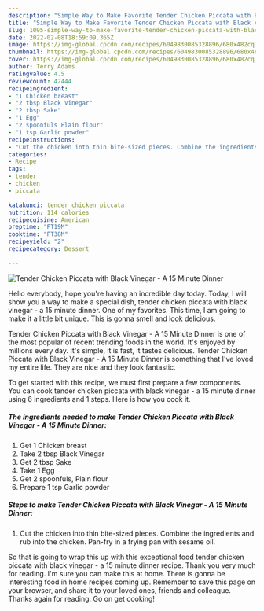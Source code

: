 ```yaml
---
description: "Simple Way to Make Favorite Tender Chicken Piccata with Black Vinegar - A 15 Minute Dinner"
title: "Simple Way to Make Favorite Tender Chicken Piccata with Black Vinegar - A 15 Minute Dinner"
slug: 1095-simple-way-to-make-favorite-tender-chicken-piccata-with-black-vinegar-a-15-minute-dinner
date: 2022-02-08T18:59:09.365Z
image: https://img-global.cpcdn.com/recipes/6049830085328896/680x482cq70/tender-chicken-piccata-with-black-vinegar-a-15-minute-dinner-recipe-main-photo.jpg
thumbnail: https://img-global.cpcdn.com/recipes/6049830085328896/680x482cq70/tender-chicken-piccata-with-black-vinegar-a-15-minute-dinner-recipe-main-photo.jpg
cover: https://img-global.cpcdn.com/recipes/6049830085328896/680x482cq70/tender-chicken-piccata-with-black-vinegar-a-15-minute-dinner-recipe-main-photo.jpg
author: Terry Adams
ratingvalue: 4.5
reviewcount: 42444
recipeingredient:
- "1 Chicken breast"
- "2 tbsp Black Vinegar"
- "2 tbsp Sake"
- "1 Egg"
- "2 spoonfuls Plain flour"
- "1 tsp Garlic powder"
recipeinstructions:
- "Cut the chicken into thin bite-sized pieces. Combine the ingredients and rub into the chicken. Pan-fry in a frying pan with sesame oil."
categories:
- Recipe
tags:
- tender
- chicken
- piccata

katakunci: tender chicken piccata 
nutrition: 114 calories
recipecuisine: American
preptime: "PT19M"
cooktime: "PT38M"
recipeyield: "2"
recipecategory: Dessert

---
```



![Tender Chicken Piccata with Black Vinegar - A 15 Minute Dinner](https://img-global.cpcdn.com/recipes/6049830085328896/680x482cq70/tender-chicken-piccata-with-black-vinegar-a-15-minute-dinner-recipe-main-photo.jpg)

Hello everybody, hope you're having an incredible day today. Today, I will show you a way to make a special dish, tender chicken piccata with black vinegar - a 15 minute dinner. One of my favorites. This time, I am going to make it a little bit unique. This is gonna smell and look delicious.



Tender Chicken Piccata with Black Vinegar - A 15 Minute Dinner is one of the most popular of recent trending foods in the world. It's enjoyed by millions every day. It's simple, it is fast, it tastes delicious. Tender Chicken Piccata with Black Vinegar - A 15 Minute Dinner is something that I've loved my entire life. They are nice and they look fantastic.


To get started with this recipe, we must first prepare a few components. You can cook tender chicken piccata with black vinegar - a 15 minute dinner using 6 ingredients and 1 steps. Here is how you cook it.

<!--inarticleads1-->

##### The ingredients needed to make Tender Chicken Piccata with Black Vinegar - A 15 Minute Dinner:

1. Get 1 Chicken breast
1. Take 2 tbsp Black Vinegar
1. Get 2 tbsp Sake
1. Take 1 Egg
1. Get 2 spoonfuls, Plain flour
1. Prepare 1 tsp Garlic powder




<!--inarticleads2-->

##### Steps to make Tender Chicken Piccata with Black Vinegar - A 15 Minute Dinner:

1. Cut the chicken into thin bite-sized pieces. Combine the ingredients and rub into the chicken. Pan-fry in a frying pan with sesame oil.




So that is going to wrap this up with this exceptional food tender chicken piccata with black vinegar - a 15 minute dinner recipe. Thank you very much for reading. I'm sure you can make this at home. There is gonna be interesting food in home recipes coming up. Remember to save this page on your browser, and share it to your loved ones, friends and colleague. Thanks again for reading. Go on get cooking!
